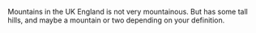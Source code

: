 Mountains in the UK
England is not very mountainous.
But has some tall hills, and maybe a mountain or two depending on your definition.

